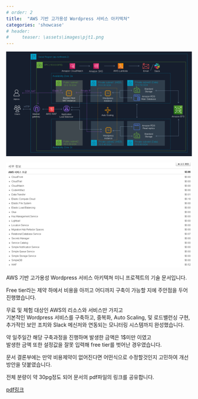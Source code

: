 ```yaml
---
# order: 2
title:  "AWS 기반 고가용성 Wordpress 서비스 아키텍쳐"
categories: 'showcase'
# header:
#     teaser: \assets\images\pjt1.png
---
```


![arch](/assets/images/archi.png)

![invoice](/assets/images/invoice.png)


AWS 기반 고가용성 Wordpress 서비스 아키텍쳐 미니 프로젝트의 기술 문서입니다.   

Free tier라는 제약 하에서 비용을 아끼고 어디까지 구축이 가능할 지에 주안점을 두어 진행했습니다.   

무료 및 체험 대상인 AWS의 리소스와 서비스만 가지고      
기본적인 Wordpress 서비스를 구축하고, 중복화, Auto Scaling, 및 로드밸런싱 구현,    
추가적인 보안 조치와 Slack 메신저와 연동되는 모니터링 시스템까지 완성했습니다.   

약 일주일간 해당 구축과정을 진행하며 발생한 금액은 1$미만 이였고    
발생한 금액 또한 설정값을 잘못 입력해 free tier를 벗어난 경우였습니다.  

문서 결론부에는 만약 비용제약이 없어진다면 어떤식으로 수정할것인지 고민하여 개선방안을 덧붙였습니다.    

전체 분량이 약 30pg정도 되어 문서의 pdf파일의 링크를 공유합니다.

[pdf링크](https://drive.google.com/file/d/1h3WR5AvGow3kOYMQTPfLBV346HjebEWy/view?usp=sharing)

